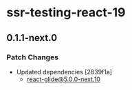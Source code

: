 # ssr-testing-react-19

## 0.1.1-next.0

### Patch Changes

- Updated dependencies [2839f1a]
  - react-glide@5.0.0-next.10
